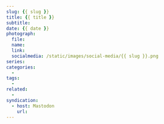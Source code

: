 ```yaml
---
slug: {{ slug }}
title: {{ title }}
subtitle: 
date: {{ date }}
photograph: 
  file: 
  name: 
  link: 
  socialmedia: /static/images/social-media/{{ slug }}.png
series: 
categories:
  - 
tags:
  - 
related:
  - 
syndication:
  - host: Mastodon
    url: 
---
```


<!-- more -->
